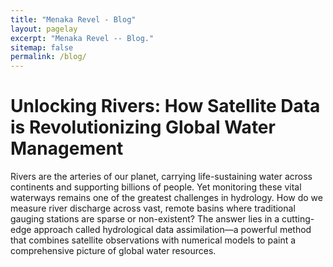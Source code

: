 ```yaml
---
title: "Menaka Revel - Blog"
layout: pagelay
excerpt: "Menaka Revel -- Blog."
sitemap: false
permalink: /blog/
---
```


# Unlocking Rivers: How Satellite Data is Revolutionizing Global Water Management
Rivers are the arteries of our planet, carrying life-sustaining water across continents and supporting billions of people. Yet monitoring these vital waterways remains one of the greatest challenges in hydrology. How do we measure river discharge across vast, remote basins where traditional gauging stations are sparse or non-existent? The answer lies in a cutting-edge approach called hydrological data assimilation—a powerful method that combines satellite observations with numerical models to paint a comprehensive picture of global water resources.
